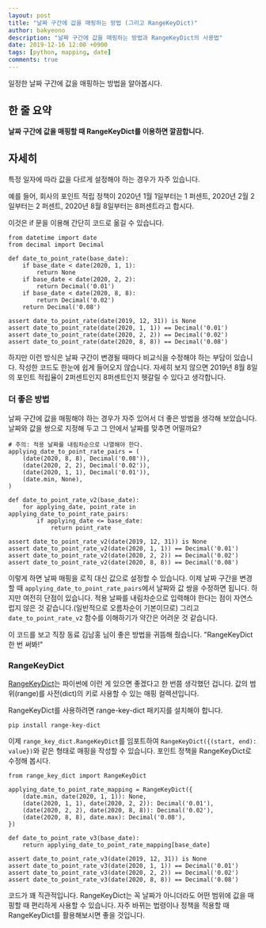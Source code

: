 ```yaml
---
layout: post
title: "날짜 구간에 값을 매핑하는 방법 (그리고 RangeKeyDict)"
author: bakyeono
description: "날짜 구간에 값을 매핑하는 방법과 RangeKeyDict의 사용법"
date: 2019-12-16 12:00 +0900
tags: [python, mapping, date]
comments: true
---
```


일정한 날짜 구간에 값을 매핑하는 방법을 알아봅시다.


## 한 줄 요약

**날짜 구간에 값을 매핑할 때 RangeKeyDict를 이용하면 깔끔합니다.**


## 자세히

특정 일자에 따라 값을 다르게 설정해야 하는 경우가 자주 있습니다.

예를 들어, 회사의 포인트 적립 정책이 2020년 1월 1일부터는 1 퍼센트, 2020년 2월 2일부터는 2 퍼센트, 2020년 8월 8일부터는 8퍼센트라고 합시다.

이것은 if 문을 이용해 간단히 코드로 옮길 수 있습니다.

```
from datetime import date
from decimal import Decimal

def date_to_point_rate(base_date):
    if base_date < date(2020, 1, 1):
        return None
    if base_date < date(2020, 2, 2):
        return Decimal('0.01')
    if base_date < date(2020, 8, 8):
        return Decimal('0.02')
    return Decimal('0.08')

assert date_to_point_rate(date(2019, 12, 31)) is None
assert date_to_point_rate(date(2020, 1, 1)) == Decimal('0.01')
assert date_to_point_rate(date(2020, 2, 2)) == Decimal('0.02')
assert date_to_point_rate(date(2020, 8, 8)) == Decimal('0.08')
```

하지만 이런 방식은 날짜 구간이 변경될 때마다 비교식을 수정해야 하는 부담이 있습니다. 작성한 코드도 한눈에 쉽게 들어오지 않습니다. 자세히 보지 않으면 2019년 8월 8일의 포인트 적립율이 2퍼센트인지 8퍼센트인지 헷갈릴 수 있다고 생각합니다.


### 더 좋은 방법

날짜 구간에 값을 매핑해야 하는 경우가 자주 있어서 더 좋은 방법을 생각해 보았습니다. 날짜와 값을 쌍으로 지정해 두고 그 안에서 날짜를 맞추면 어떨까요?

```
# 주의: 적용 날짜를 내림차순으로 나열해야 한다.
applying_date_to_point_rate_pairs = (
    (date(2020, 8, 8), Decimal('0.08')),
    (date(2020, 2, 2), Decimal('0.02')),
    (date(2020, 1, 1), Decimal('0.01')),
    (date.min, None),
)

def date_to_point_rate_v2(base_date):
    for applying_date, point_rate in applying_date_to_point_rate_pairs:
        if applying_date <= base_date:
            return point_rate

assert date_to_point_rate_v2(date(2019, 12, 31)) is None
assert date_to_point_rate_v2(date(2020, 1, 1)) == Decimal('0.01')
assert date_to_point_rate_v2(date(2020, 2, 2)) == Decimal('0.02')
assert date_to_point_rate_v2(date(2020, 8, 8)) == Decimal('0.08')
```

이렇게 하면 날짜 매핑을 로직 대신 값으로 설정할 수 있습니다. 이제 날짜 구간을 변경할 때 `applying_date_to_point_rate_pairs`에서 날짜와 값 쌍을 수정하면 됩니다. 하지만 여전히 단점이 있습니다. 적용 날짜를 내림차순으로 입력해야 한다는 점이 자연스럽지 않은 것 같습니다.(일반적으로 오름차순이 기본이므로) 그리고 `date_to_point_rate_v2` 함수를 이해하기가 약간은 어려운 것 같습니다.

이 코드를 보고 직장 동료 김남홍 님이 좋은 방법을 귀뜸해 줬습니다. "RangeKeyDict 한 번 써봐!"


### RangeKeyDict

[RangeKeyDict](https://github.com/albertmenglongli/range-key-dict)는 파이썬에 이런 게 있으면 좋겠다고 한 번쯤 생각했던 겁니다. 값의 범위(range)를 사전(dict)의 키로 사용할 수 있는 매핑 컬렉션입니다.

RangeKeyDict를 사용하려면 range-key-dict 패키지를 설치해야 합니다.

```
pip install range-key-dict
```

이제 `range_key_dict.RangeKeyDict`를 임포트하여 `RangeKeyDict({(start, end): value})`와 같은 형태로 매핑을 작성할 수 있습니다. 포인트 정책을 RangeKeyDict로 수정해 봅시다.

```
from range_key_dict import RangeKeyDict

applying_date_to_point_rate_mapping = RangeKeyDict({
    (date.min, date(2020, 1, 1)): None,
    (date(2020, 1, 1), date(2020, 2, 2)): Decimal('0.01'),
    (date(2020, 2, 2), date(2020, 8, 8)): Decimal('0.02'),
    (date(2020, 8, 8), date.max): Decimal('0.08'),
})

def date_to_point_rate_v3(base_date):
    return applying_date_to_point_rate_mapping[base_date]

assert date_to_point_rate_v3(date(2019, 12, 31)) is None
assert date_to_point_rate_v3(date(2020, 1, 1)) == Decimal('0.01')
assert date_to_point_rate_v3(date(2020, 2, 2)) == Decimal('0.02')
assert date_to_point_rate_v3(date(2020, 8, 8)) == Decimal('0.08')
```

코드가 꽤 직관적입니다. RangeKeyDict는 꼭 날짜가 아니더라도 어떤 범위에 값을 매핑할 때 편리하게 사용할 수 있습니다. 자주 바뀌는 법령이나 정책을 적용할 때 RangeKeyDict를 활용해보시면 좋을 것입니다.


